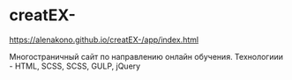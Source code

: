 # creatEX-
https://alenakono.github.io/creatEX-/app/index.html

Многостраничный сайт по направлению онлайн обучения.
Технологиии - HTML, SCSS, SCSS, GULP, jQuery
